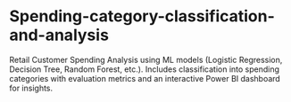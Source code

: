 # Spending-category-classification-and-analysis
Retail Customer Spending Analysis using ML models (Logistic Regression, Decision Tree, Random Forest, etc.). Includes classification into spending categories with evaluation metrics and an interactive Power BI dashboard for insights.
